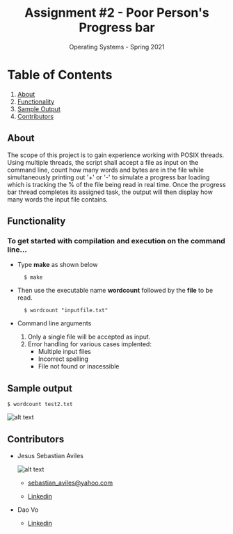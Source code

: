 <h1 align="center">Assignment #2 - Poor Person's Progress bar </h1>

<div align="center">Operating Systems - Spring 2021</div>

# Table of Contents

1. [About](https://github.com/JsAviles/SDSU_Projects/tree/main/CS570_OperatingSystems/A2-PoorPersonsProgressBar#about)
2. [Functionality](https://github.com/JsAviles/SDSU_Projects/tree/main/CS570_OperatingSystems/A2-PoorPersonsProgressBar#Functionality)
3. [Sample Output](https://github.com/JsAviles/SDSU_Projects/tree/main/CS570_OperatingSystems/A2-PoorPersonsProgressBar#Sample-output)
4. [Contributors](https://github.com/JsAviles/SDSU_Projects/tree/main/CS570_OperatingSystems/A2-PoorPersonsProgressBar#Contributors)

## About

The scope of this project is to gain experience working with POSIX threads. Using multiple threads, the script shall accept a file as input on the command line, count how many words and bytes are in the file while simultaneously printing out '+' or '-' to simulate a progress bar loading which is tracking the % of the file being read in real time. Once the progress bar thread completes its assigned task, the output will then display how many words the input file contains.

## Functionality

### To get started with compilation and execution on the command line...

* Type **make** as shown below

        $ make

* Then use the executable name **wordcount** followed by the **file** to be read.

        $ wordcount "inputfile.txt"
    
* Command line arguments

    1. Only a single file will be accepted as input.
    2. Error handling for various cases implented:
        * Multiple input files
        * Incorrect spelling
        * File not found or inacessible

## Sample output

`$ wordcount test2.txt`

![alt text](https://i.gyazo.com/4aa6ff835d74c6f9bd142ae816f0a41c.png)

## Contributors

* Jesus Sebastian Aviles

    ![alt text](https://i.gyazo.com/30c872a61a8257508866840b44592530.png)

    * sebastian_aviles@yahoo.com

    * [Linkedin](https://www.linkedin.com/in/sebastian-aviles-215b3471/)

* Dao Vo

    * [Linkedin](https://www.linkedin.com/in/dao-vo-07673b1b8/)
